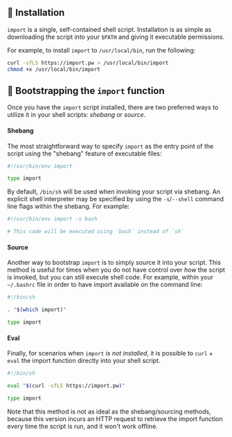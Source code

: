 ## 🔽 Installation

`import` is a single, self-contained shell script. Installation is as simple
as downloading the script into your `$PATH` and giving it executable permissions.

For example, to install `import` to `/usr/local/bin`, run the following:

```bash
curl -sfLS https://import.pw > /usr/local/bin/import
chmod +x /usr/local/bin/import
```


## 👢 Bootstrapping the `import` function

Once you have the `import` script installed, there are two preferred ways to
utilize it in your shell scripts: _shebang_ or _source_.


#### Shebang

The most straightforward way to specify `import` as the entry point of the script
using the "shebang" feature of executable files:

```bash
#!/usr/bin/env import

type import
```

By default, `/bin/sh` will be used when invoking your script via shebang. An
explicit shell interpreter may be specified by using the `-s`/`--shell` command
line flags within the shebang. For example:

```bash
#!/usr/bin/env import -s bash

# This code will be executed using `bash` instead of `sh`
```


#### Source

Another way to bootstrap `import` is to simply source it into your script.
This method is useful for times when you do not have control over _how_ the
script is invoked, but you can still execute shell code. For example, within
your `~/.bashrc` file in order to have import available on the command line:

```bash
#!/bin/sh

. "$(which import)"

type import
```


#### Eval

Finally, for scenarios when `import` _is not installed_, it is possible to
`curl` + `eval` the import function directly into your shell script.

```bash
#!/bin/sh

eval "$(curl -sfLS https://import.pw)"

type import
```

Note that this method is not as ideal as the shebang/sourcing methods, because
this version incurs an HTTP request to retrieve the import function every time
the script is run, and it won't work offline.

